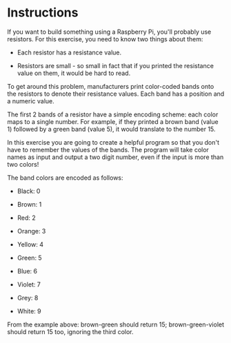 # Instructions
If you want to build something using a Raspberry Pi, you'll probably use resistors. For this exercise, you need to know two things about them:

- Each resistor has a resistance value.

- Resistors are small - so small in fact that if you printed the resistance value on them, it would be hard to read.

To get around this problem, manufacturers print color-coded bands onto the resistors to denote their resistance values. Each band has a position and a numeric value.

The first 2 bands of a resistor have a simple encoding scheme: each color maps to a single number. For example, if they printed a brown band (value 1) followed by a green band (value 5), it would translate to the number 15.

In this exercise you are going to create a helpful program so that you don't have to remember the values of the bands. The program will take color names as input and output a two digit number, even if the input is more than two colors!

The band colors are encoded as follows:

- Black: 0

- Brown: 1

- Red: 2

- Orange: 3

- Yellow: 4

- Green: 5

- Blue: 6

- Violet: 7

- Grey: 8

- White: 9

From the example above: brown-green should return 15; brown-green-violet should return 15 too, ignoring the third color.
